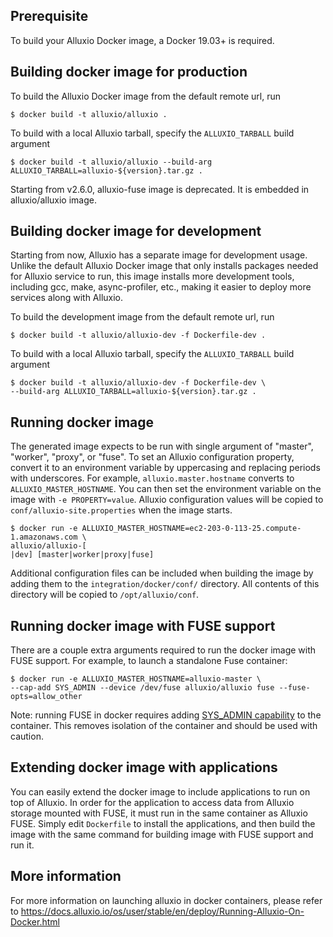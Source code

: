 ## Prerequisite
To build your Alluxio Docker image, a Docker 19.03+ is required. 

## Building docker image for production
To build the Alluxio Docker image from the default remote url, run
```console
$ docker build -t alluxio/alluxio .
```

To build with a local Alluxio tarball, specify the `ALLUXIO_TARBALL` build argument

```console
$ docker build -t alluxio/alluxio --build-arg ALLUXIO_TARBALL=alluxio-${version}.tar.gz .
```

Starting from v2.6.0, alluxio-fuse image is deprecated. It is embedded in alluxio/alluxio image.

## Building docker image for development
Starting from now, Alluxio has a separate image for development usage. Unlike the default Alluxio 
Docker image that only installs packages needed for Alluxio service to run, this image installs 
more development tools, including gcc, make, async-profiler, etc., making it easier to deploy more 
services along with Alluxio.

To build the development image from the default remote url, run
```console
$ docker build -t alluxio/alluxio-dev -f Dockerfile-dev .
```

To build with a local Alluxio tarball, specify the `ALLUXIO_TARBALL` build argument

```console
$ docker build -t alluxio/alluxio-dev -f Dockerfile-dev \
--build-arg ALLUXIO_TARBALL=alluxio-${version}.tar.gz .
```

## Running docker image
The generated image expects to be run with single argument of "master", "worker", "proxy", or "fuse".
To set an Alluxio configuration property, convert it to an environment variable by uppercasing
and replacing periods with underscores. For example, `alluxio.master.hostname` converts to
`ALLUXIO_MASTER_HOSTNAME`. You can then set the environment variable on the image with
`-e PROPERTY=value`. Alluxio configuration values will be copied to `conf/alluxio-site.properties`
when the image starts.

```console
$ docker run -e ALLUXIO_MASTER_HOSTNAME=ec2-203-0-113-25.compute-1.amazonaws.com \
alluxio/alluxio-[
|dev] [master|worker|proxy|fuse]
```

Additional configuration files can be included when building the image by adding them to the
`integration/docker/conf/` directory. All contents of this directory will be
copied to `/opt/alluxio/conf`.

## Running docker image with FUSE support
There are a couple extra arguments required to run the docker image with FUSE support. For example,
to launch a standalone Fuse container:

```console
$ docker run -e ALLUXIO_MASTER_HOSTNAME=alluxio-master \
--cap-add SYS_ADMIN --device /dev/fuse alluxio/alluxio fuse --fuse-opts=allow_other
```

Note: running FUSE in docker requires adding
[SYS_ADMIN capability](http://man7.org/linux/man-pages/man7/capabilities.7.html) to the container.
This removes isolation of the container and should be used with caution.

## Extending docker image with applications
You can easily extend the docker image to include applications to run on top of Alluxio.
In order for the application to access data from Alluxio storage mounted with FUSE, it must run
in the same container as Alluxio FUSE. Simply edit `Dockerfile` to install the applications, and 
then build the image with the same command for building image with FUSE support and run it.

## More information
For more information on launching alluxio in docker containers, please refer to
https://docs.alluxio.io/os/user/stable/en/deploy/Running-Alluxio-On-Docker.html
